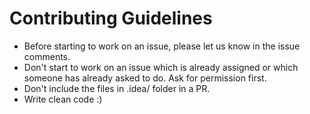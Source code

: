 # Contributing Guidelines

* Before starting to work on an issue, please let us know in the issue comments.
* Don't start to work on an issue which is already assigned or which someone has already asked to do. Ask for permission first.
* Don't include the files in .idea/ folder in a PR. 
* Write clean code :)
